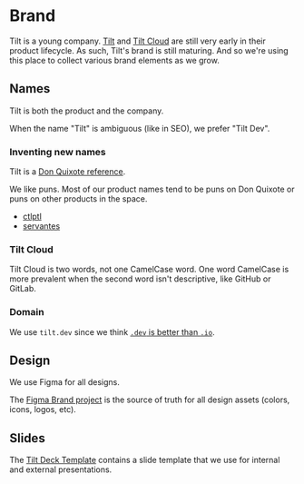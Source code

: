 # Brand

Tilt is a young company. [Tilt](https://tilt.dev/) and [Tilt
Cloud](https://cloud.tilt.dev/) are still very early in their product
lifecycle. As such, Tilt's brand is still maturing. And so we're using this
place to collect various brand elements as we grow.

## Names

Tilt is both the product and the company.

When the name "Tilt" is ambiguous (like in SEO), we prefer "Tilt Dev".

### Inventing new names

Tilt is a [Don Quixote reference](https://docs.tilt.dev/product_faq.html#why-did-you-call-it-tilt).

We like puns. Most of our product names tend to be puns on Don Quixote or puns on other products in the space.

- [ctlptl](https://ctlptl.dev/)
- [servantes](https://github.com/tilt-dev/servantes)

### Tilt Cloud

Tilt Cloud is two words, not one CamelCase word. One word CamelCase is more prevalent when the second word isn't descriptive, like GitHub or GitLab.

### Domain

We use `tilt.dev` since we think [`.dev` is better than `.io`](https://medium.com/windmill-engineering/dev-is-a-better-io-why-we-moved-to-tilt-dev-9fc8321693d3).

## Design

We use Figma for all designs. 

The [Figma Brand project](https://www.figma.com/files/project/326392/Brand) is the source of truth
for all design assets (colors, icons, logos, etc).

## Slides

The [Tilt Deck
Template](https://docs.google.com/presentation/d/1Fn7qddPuKAazRXPntG2MaYYbkWePP5I0QXgDWywWOqk/edit#slide=id.p)
contains a slide template that we use for internal and external presentations.
